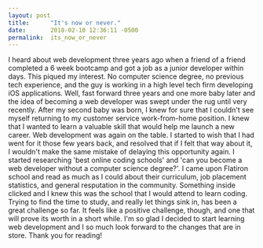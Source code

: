 ```yaml
---
layout: post
title:      "It's now or never."
date:       2018-02-10 12:36:11 -0500
permalink:  its_now_or_never
---
```




I heard about web development three years ago when a friend of a friend completed a 6 week bootcamp and got a job as a junior developer within days. This piqued my interest. No computer science degree, no previous tech experience, and the guy is working in a high level tech firm developing iOS applications. Well, fast forward three years and one more baby later and the idea of becoming a web developer was swept under the rug until very recently. After my second baby was born, I knew for sure that I couldn't see myself returning to my customer service work-from-home position. I knew that I wanted to learn a valuable skill that would help me launch a new career. Web development was again on the table. I started to wish that I had went for it those few years back, and resolved that if I felt that way about it, I wouldn't make the same mistake of delaying this opportunity again. I started researching 'best online coding schools' and 'can you become a web developer without a computer science degree?'. I came upon Flatiron school and read as much as I could about their curriculum, job placement statistics, and general resputation in the community. Something inside clicked and I knew this was the school that I would attend to learn coding. Trying to find the time to study, and really let things sink in, has been a great challenge so far. It feels like a positive challenge, though, and one that will prove its worth in a short while. I'm so glad I decided to start learning web development and I so much look forward to the changes that are in store. Thank you for reading!
